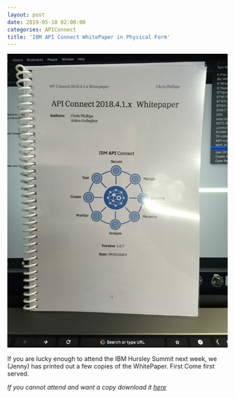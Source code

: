 ```yaml
---
layout: post
date: 2019-05-18 02:00:00
categories: APIConnect
title: 'IBM API Connect WhitePaper in Physical Form'
---
```


![image](/images/2019-05-18-WHITEpaper.jpg)

If you are lucky enough to attend the IBM Hursley Summit next week, we (Jenny) has printed out a few copies of the WhitePaper. First Come first served.

*If you cannot attend and want a copy download it [here](https://www.ibm.com/downloads/cas/30YERA2R)*
